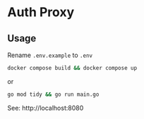 # Auth Proxy

## Usage

Rename `.env.example` to `.env`

```bash
docker compose build && docker compose up
```

or

```bash
go mod tidy && go run main.go
```

See: http://localhost:8080
